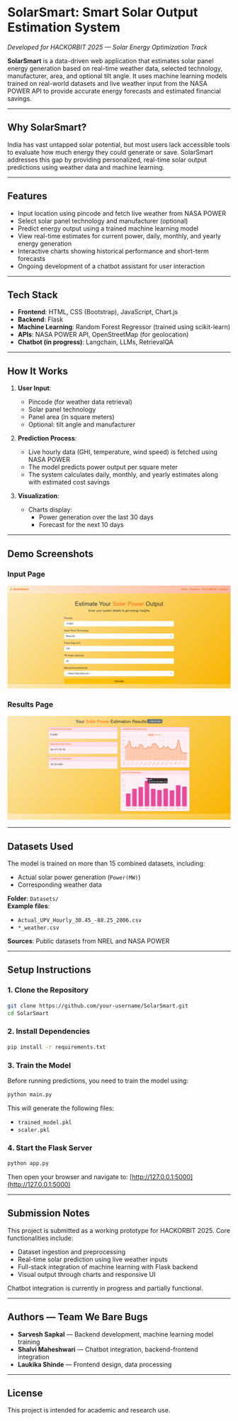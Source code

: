 # SolarSmart: Smart Solar Output Estimation System

_Developed for HACKORBIT 2025 — Solar Energy Optimization Track_

**SolarSmart** is a data-driven web application that estimates solar panel energy generation based on real-time weather data, selected technology, manufacturer, area, and optional tilt angle. It uses machine learning models trained on real-world datasets and live weather input from the NASA POWER API to provide accurate energy forecasts and estimated financial savings.

---

## Why SolarSmart?

India has vast untapped solar potential, but most users lack accessible tools to evaluate how much energy they could generate or save. SolarSmart addresses this gap by providing personalized, real-time solar output predictions using weather data and machine learning.

---

## Features

- Input location using pincode and fetch live weather from NASA POWER
- Select solar panel technology and manufacturer (optional)
- Predict energy output using a trained machine learning model
- View real-time estimates for current power, daily, monthly, and yearly energy generation
- Interactive charts showing historical performance and short-term forecasts
- Ongoing development of a chatbot assistant for user interaction

---

## Tech Stack

- **Frontend**: HTML, CSS (Bootstrap), JavaScript, Chart.js
- **Backend**: Flask
- **Machine Learning**: Random Forest Regressor (trained using scikit-learn)
- **APIs**: NASA POWER API, OpenStreetMap (for geolocation)
- **Chatbot (in progress)**: Langchain, LLMs, RetrievalQA

---

## How It Works

1. **User Input**:
   - Pincode (for weather data retrieval)
   - Solar panel technology
   - Panel area (in square meters)
   - Optional: tilt angle and manufacturer

2. **Prediction Process**:
   - Live hourly data (GHI, temperature, wind speed) is fetched using NASA POWER
   - The model predicts power output per square meter
   - The system calculates daily, monthly, and yearly estimates along with estimated cost savings

3. **Visualization**:
   - Charts display:
     - Power generation over the last 30 days
     - Forecast for the next 10 days

---

## Demo Screenshots

### Input Page
![Input Form](screenshots/Sample_Input.png)

### Results Page
![Prediction Results](screenshots/Results.png)

---

## Datasets Used

The model is trained on more than 15 combined datasets, including:
- Actual solar power generation (`Power(MW)`)
- Corresponding weather data

**Folder**: `Datasets/`  
**Example files**:
- `Actual_UPV_Hourly_30.45_-88.25_2006.csv`
- `*_weather.csv`

**Sources**: Public datasets from NREL and NASA POWER

---

## Setup Instructions

### 1. Clone the Repository
```bash
git clone https://github.com/your-username/SolarSmart.git
cd SolarSmart
```

### 2. Install Dependencies
```bash
pip install -r requirements.txt
```

### 3. Train the Model
Before running predictions, you need to train the model using:
```bash
python main.py
```

This will generate the following files:
- `trained_model.pkl`
- `scaler.pkl`

### 4. Start the Flask Server
```bash
python app.py
```

Then open your browser and navigate to:
[http://127.0.0.1:5000](http://127.0.0.1:5000)

---

## Submission Notes

This project is submitted as a working prototype for HACKORBIT 2025. Core functionalities include:

- Dataset ingestion and preprocessing
- Real-time solar prediction using live weather inputs
- Full-stack integration of machine learning with Flask backend
- Visual output through charts and responsive UI

Chatbot integration is currently in progress and partially functional.

---

## Authors — Team We Bare Bugs

- **Sarvesh Sapkal** — Backend development, machine learning model training
- **Shalvi Maheshwari** — Chatbot integration, backend-frontend integration
- **Laukika Shinde** — Frontend design, data processing

---

## License

This project is intended for academic and research use.

